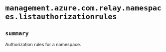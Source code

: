 # `management.azure.com.relay.namespaces.listauthorizationrules`

## `summary`
Authorization rules for a namespace.



